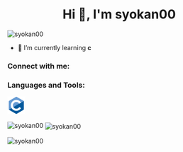 <h1 align="center">Hi 👋, I'm syokan00</h1>
<p align="left"> <img src="https://komarev.com/ghpvc/?username=syokan00&label=Profile%20views&color=0e75b6&style=flat" alt="syokan00" /> </p>

- 🌱 I’m currently learning **c**

<h3 align="left">Connect with me:</h3>
<p align="left">
</p>

<h3 align="left">Languages and Tools:</h3>
<p align="left"> <a href="https://www.cprogramming.com/" target="_blank" rel="noreferrer"> <img src="https://raw.githubusercontent.com/devicons/devicon/master/icons/c/c-original.svg" alt="c" width="40" height="40"/> </a> </p>

<p><img align="left" src="https://github-readme-stats.vercel.app/api/top-langs?username=syokan00&show_icons=true&locale=en&layout=compact" alt="syokan00" /></p>

<p>&nbsp;<img align="center" src="https://github-readme-stats.vercel.app/api?username=syokan00&show_icons=true&locale=en" alt="syokan00" /></p>

<p><img align="center" src="https://github-readme-streak-stats.herokuapp.com/?user=syokan00&" alt="syokan00" /></p>
